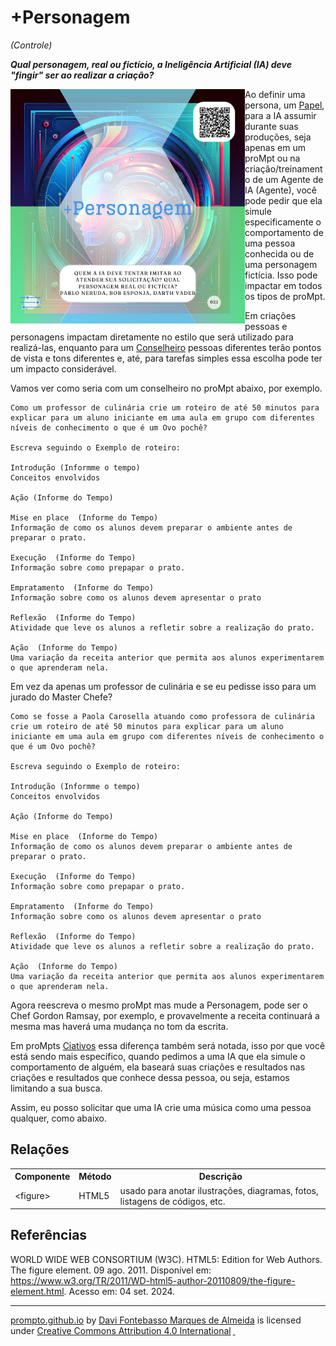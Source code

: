 # +Personagem
*(Controle)*

***Qual personagem, real ou fictício, a Ineligência Artificial (IA) deve "fingir" ser ao realizar a criação?***

<img src="../../imagens/cards/021.png"  width="375" height="375" align="left">

Ao definir uma persona, um [Papel](../../partes-de-prompt/papel.md), para a IA assumir durante suas produções, seja apenas em um proMpt ou na criação/treinamento de um Agente de IA (Agente), você pode pedir que ela simule especificamente o comportamento de uma pessoa conhecida ou de uma personagem fictícia. Isso pode impactar em todos os tipos de proMpt.

Em criações pessoas e personagens impactam diretamente no estilo que será utilizado para realizá-las, enquanto para um [Conselheiro](../../tipos-de-prompt/conselheiro.md) pessoas diferentes terão pontos de vista e tons diferentes e, até, para tarefas simples essa escolha pode ter um impacto considerável.

Vamos ver como seria com um conselheiro no proMpt abaixo, por exemplo.

```
Como um professor de culinária crie um roteiro de até 50 minutos para explicar para um aluno iniciante em uma aula em grupo com diferentes níveis de conhecimento o que é um Ovo pochê?

Escreva seguindo o Exemplo de roteiro:

Introdução (Informme o tempo)
Conceitos envolvidos

Ação (Informe do Tempo)

Mise en place  (Informe do Tempo)
Informação de como os alunos devem preparar o ambiente antes de preparar o prato.

Execução  (Informe do Tempo)
Informação sobre como prepapar o prato.

Empratamento  (Informe do Tempo)
Informação sobre como os alunos devem apresentar o prato

Reflexão  (Informe do Tempo)
Atividade que leve os alunos a refletir sobre a realização do prato.

Ação  (Informe do Tempo)
Uma variação da receita anterior que permita aos alunos experimentarem o que aprenderam nela.

```

Em vez da apenas um professor de culinária e se eu pedisse isso para um jurado do Master Chefe?

```
Como se fosse a Paola Carosella atuando como professora de culinária crie um roteiro de até 50 minutos para explicar para um aluno iniciante em uma aula em grupo com diferentes níveis de conhecimento o que é um Ovo pochê?

Escreva seguindo o Exemplo de roteiro:

Introdução (Informme o tempo)
Conceitos envolvidos

Ação (Informe do Tempo)

Mise en place  (Informe do Tempo)
Informação de como os alunos devem preparar o ambiente antes de preparar o prato.

Execução  (Informe do Tempo)
Informação sobre como prepapar o prato.

Empratamento  (Informe do Tempo)
Informação sobre como os alunos devem apresentar o prato

Reflexão  (Informe do Tempo)
Atividade que leve os alunos a refletir sobre a realização do prato.

Ação  (Informe do Tempo)
Uma variação da receita anterior que permita aos alunos experimentarem o que aprenderam nela.

```

Agora reescreva o mesmo proMpt mas mude a Personagem, pode ser o Chef Gordon Ramsay, por exemplo, e provavelmente a receita continuará a mesma mas haverá uma mudança no tom da escrita.

Em proMpts [Ciativos](../../tipos-de-prompt/criativo.md) essa diferença também será notada, isso por que você está sendo mais específico, quando pedimos a uma IA que ela simule o comportamento de alguém, ela baseará suas criações e resultados nas criações e resultados que conhece dessa pessoa, ou seja, estamos limitando a sua busca.

Assim, eu posso solicitar que uma IA crie uma música como uma pessoa qualquer, como abaixo.



## Relações
<table>
<tr>
  <th>Componente</th>	<th>Método</th>	<th>Descrição</th>
</tr>
<tr>
  <td>&lt;figure&gt;</td><td>HTML5</td><td>	usado para anotar ilustrações, diagramas, fotos, listagens de códigos, etc.</td>
</tr>  
</table>

## Referências
WORLD WIDE WEB CONSORTIUM (W3C). HTML5: Edition for Web Authors. The figure element. 09 ago. 2011. Disponível em: https://www.w3.org/TR/2011/WD-html5-author-20110809/the-figure-element.html. Acesso em: 04 set. 2024.

<hr><p xmlns:cc="http://creativecommons.org/ns#" xmlns:dct="http://purl.org/dc/terms/"><a property="dct:title" rel="cc:attributionURL" href="https://davifma.github.io/proMpto/">prompto.github.io</a> by <a rel="cc:attributionURL dct:creator" property="cc:attributionName" href="http://linkedin.com/in/davifma">Davi Fontebasso Marques de Almeida</a> is licensed under <a href="https://creativecommons.org/licenses/by/4.0/?ref=chooser-v1" target="_blank" rel="license noopener noreferrer" style="display:inline-block;">Creative Commons Attribution 4.0 International<img style="height:22px!important;margin-left:3px;vertical-align:text-bottom;" src="https://mirrors.creativecommons.org/presskit/icons/cc.svg?ref=chooser-v1" alt=""> <img style="height:22px!important;margin-left:3px;vertical-align:text-bottom;" src="https://mirrors.creativecommons.org/presskit/icons/by.svg?ref=chooser-v1" alt=""></a></p>
